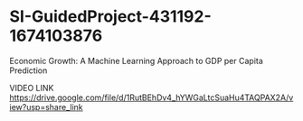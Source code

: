 # SI-GuidedProject-431192-1674103876
Economic Growth: A Machine Learning Approach to GDP per Capita Prediction

VIDEO LINK
https://drive.google.com/file/d/1RutBEhDv4_hYWGaLtcSuaHu4TAQPAX2A/view?usp=share_link
